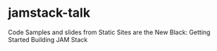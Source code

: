 # jamstack-talk
Code Samples and slides from Static Sites are the New Black: Getting Started Building JAM Stack 
